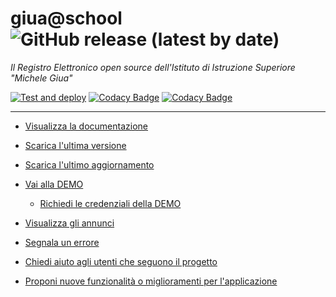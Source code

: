 # giua@school ![GitHub release (latest by date)](https://img.shields.io/github/v/release/iisgiua/giuaschool)

*Il Registro Elettronico open source dell'Istituto di Istruzione Superiore "Michele Giua"*

[![Test and deploy](https://github.com/iisgiua/giuaschool/actions/workflows/test-deploy.yml/badge.svg?branch=master)](https://github.com/iisgiua/giuaschool/actions/workflows/test-deploy.yml)
[![Codacy Badge](https://app.codacy.com/project/badge/Grade/fe9a2c70a8d84667a114fff45e942260)](https://www.codacy.com/gh/iisgiua/giuaschool/dashboard?utm_source=github.com&amp;utm_medium=referral&amp;utm_content=iisgiua/giuaschool&amp;utm_campaign=Badge_Grade)
[![Codacy Badge](https://app.codacy.com/project/badge/Coverage/fe9a2c70a8d84667a114fff45e942260)](https://www.codacy.com/gh/iisgiua/giuaschool/dashboard?utm_source=github.com&utm_medium=referral&utm_content=iisgiua/giuaschool&utm_campaign=Badge_Coverage)

---

- [Visualizza la documentazione](https://iisgiua.github.io/giuaschool-docs/)

- [Scarica l'ultima versione](https://iisgiua.github.io/giuaschool-docs/latest-release.html)

- [Scarica l'ultimo aggiornamento](https://iisgiua.github.io/giuaschool-docs/latest-build.html)

- [Vai alla DEMO](https://giuademo.x10.mx/)
  - [Richiedi le credenziali della DEMO](https://giuademo.x10.mx/richiesta-demo/)

- [Visualizza gli annunci](https://github.com/iisgiua/giuaschool/discussions/categories/annunci)

- [Segnala un errore](https://github.com/iisgiua/giuaschool/issues/new?assignees=&labels=Errore&template=bug-report.md&title=)

- [Chiedi aiuto agli utenti che seguono il progetto](https://github.com/iisgiua/giuaschool/discussions/new?category=richieste-di-aiuto)

- [Proponi nuove funzionalità o miglioramenti per l'applicazione](https://github.com/iisgiua/giuaschool/discussions/new?category=idee-e-proposte)
